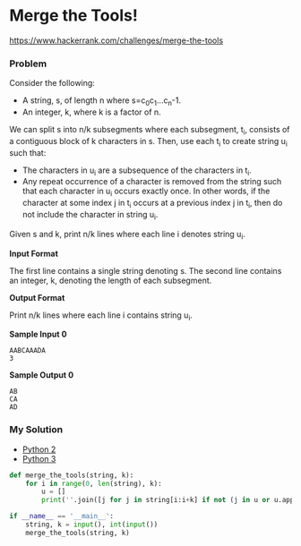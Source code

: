 # Merge the Tools!

https://www.hackerrank.com/challenges/merge-the-tools

### Problem

Consider the following:  

- A string, s, of length n where s=c<sub>0</sub>c<sub>1</sub>...c<sub>n</sub>-1.
- An integer, k, where k is a factor of n.

We can split s into n/k subsegments where each subsegment, t<sub>i</sub>, consists of a contiguous block of k characters in s. Then, use each t<sub>i</sub> to create string u<sub>i</sub> such that:

- The characters in u<sub>i</sub> are a subsequence of the characters in t<sub>i</sub>.
- Any repeat occurrence of a character is removed from the string such that each character in u<sub>i</sub> occurs exactly once. In other words, if the character at some index j in t<sub>i</sub> occurs at a previous index j in t<sub>i</sub>, then do not include the character in string u<sub>i</sub>.

Given s and k, print n/k lines where each line i denotes string u<sub>i</sub>.

**Input Format**

The first line contains a single string denoting s.
The second line contains an integer, k, denoting the length of each subsegment.

**Output Format**

Print n/k lines where each line i contains string u<sub>i</sub>.

**Sample Input 0**

```
AABCAAADA
3   
```

**Sample Output 0**

```
AB
CA
AD
```

### My Solution

- [Python 2](python2.py)
- [Python 3](python3.py)
```python
def merge_the_tools(string, k):
    for i in range(0, len(string), k):
        u = []
        print(''.join([j for j in string[i:i+k] if not (j in u or u.append(j))]))

if __name__ == '__main__':
    string, k = input(), int(input())
    merge_the_tools(string, k)
````